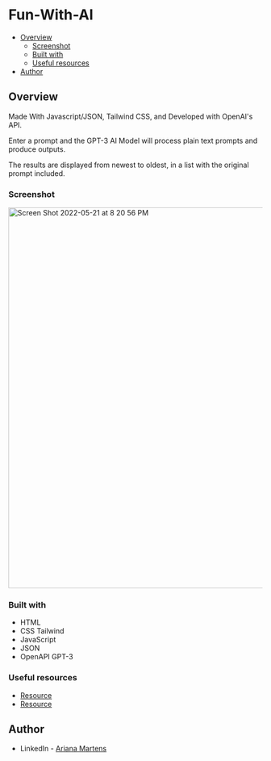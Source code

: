 # Fun-With-AI

- [Overview](#overview)
  - [Screenshot](#screenshot)
  - [Built with](#built-with)
  - [Useful resources](#useful-resources)
- [Author](#author)

## Overview

Made With Javascript/JSON, Tailwind CSS, and Developed with OpenAI's API.

Enter a prompt and the GPT-3 AI Model will process plain text prompts and produce outputs.

The results are displayed from newest to oldest, in a list with the original prompt included.

### Screenshot


<img width="755" alt="Screen Shot 2022-05-21 at 8 20 56 PM" src="https://user-images.githubusercontent.com/96448173/169676838-80016251-05f5-4c12-b670-e1d48b4473b2.png">


### Built with

- HTML
- CSS Tailwind
- JavaScript
- JSON
- OpenAPI GPT-3

### Useful resources

- [Resource](https://openai.com/api/) 
- [Resource](https://support.smartbear.com/swaggerhub/docs/tutorials/openapi-3-tutorial.html) 

## Author

- LinkedIn - [Ariana Martens](https://www.linkedin.com/in/arianamartens/)


